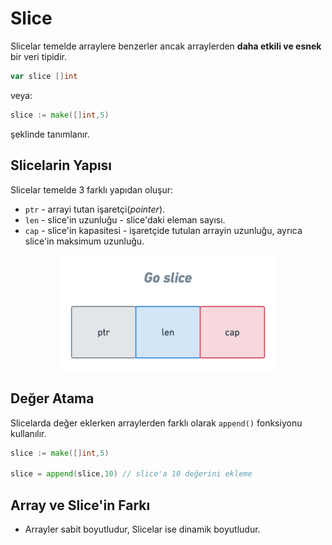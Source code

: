 # Slice

Slicelar temelde arraylere benzerler ancak arraylerden <b>daha etkili ve esnek</b> bir veri tipidir.

```go
var slice []int
```

veya:

```go
slice := make([]int,5)
```

şeklinde tanımlanır.

## Slicelarin Yapısı

Slicelar temelde 3 farklı yapıdan oluşur:

- `ptr` - arrayi tutan işaretçi(*pointer*).
- `len` - slice'in uzunluğu - slice'daki eleman sayısı.
- `cap` - slice'in kapasitesi - işaretçide tutulan arrayin uzunluğu, ayrıca slice'in maksimum uzunluğu.

<p align="center">
    <img width="350"src="image/go_slice.png">
</p>


## Değer Atama

Slicelarda değer eklerken arraylerden farklı olarak `append()` fonksiyonu kullanılır.

```go
slice := make([]int,5)

slice = append(slice,10) // slice'a 10 değerini ekleme
```


## Array ve Slice'in Farkı

- Arrayler sabit boyutludur, Slicelar ise dinamik boyutludur.

